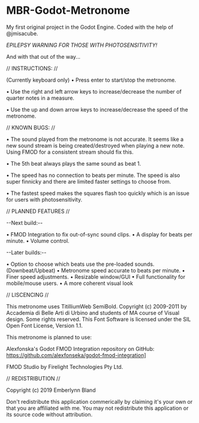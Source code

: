 # MBR-Godot-Metronome

My first original project in the Godot Engine. Coded with the help of @jmisacube.

*EPILEPSY WARNING FOR THOSE WITH PHOTOSENSITIVITY!*

And with that out of the way...

// INSTRUCTIONS: //

(Currently keyboard only)
• Press enter to start/stop the metronome.

• Use the right and left arrow keys to increase/decrease the number of quarter notes in a measure.

• Use the up and down arrow keys to increase/decrease the speed of the metronome.

// KNOWN BUGS: //

• The sound played from the metronome is not accurate. It seems like a new sound stream is being created/destroyed when playing a new note. Using FMOD for a consistent stream should fix this.

• The 5th beat always plays the same sound as beat 1.

• The speed has no connection to beats per minute. The speed is also super finnicky and there are limited faster settings to choose from.

• The fastest speed makes the squares flash too quickly which is an issue for users with photosensitivity.

// PLANNED FEATURES //

--Next build:--

• FMOD Integration to fix out-of-sync sound clips.
• A display for beats per minute.
• Volume control.

--Later builds:--

• Option to choose which beats use the pre-loaded sounds. (Downbeat/Upbeat)
• Metronome speed accurate to beats per minute.
• Finer speed adjustments.
• Resizable window/GUI
• Full functionality for mobile/mouse users.
• A more coherent visual look

// LISCENCING //

This metronome uses TitilliumWeb SemiBold. Copyright (c) 2009-2011 by Accademia di Belle Arti di Urbino and students of MA course of Visual design. Some rights reserved. This Font Software is licensed under the SIL Open Font License, Version 1.1.

This metronome is planned to use:

Alexfonska's Godot FMOD Integration repository on GitHub: https://github.com/alexfonseka/godot-fmod-integration]

FMOD Studio by Firelight Technologies Pty Ltd.

// REDISTRIBUTION //

Copyright (c) 2019 Emberlynn Bland

Don't redistribute this application commerically by claiming it's your own or that you are affiliated with me. You may not redistribute this application or its source code without attribution.
